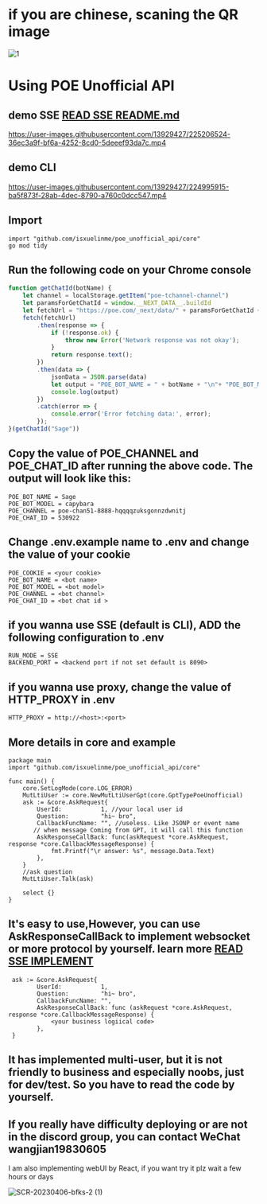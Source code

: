 # if you are chinese, scaning the QR image 
![1](https://user-images.githubusercontent.com/13929427/231608590-cd424659-0990-43a4-bfe6-b7ccba98f09c.png)


# Using POE Unofficial API

## demo SSE [READ SSE README.md](https://github.com/isxuelinme/poe_unoffical_api/blob/main/client/sse/README.md)

https://user-images.githubusercontent.com/13929427/225206524-36ec3a9f-bf6a-4252-8cd0-5deeef93da7c.mp4


## demo CLI

https://user-images.githubusercontent.com/13929427/224995915-ba5f873f-28ab-4dec-8790-a760c0dcc547.mp4

## Import

```dotenv
import "github.com/isxuelinme/poe_unofficial_api/core"
go mod tidy 
```

## Run the following code on your Chrome console

```javascript
function getChatId(botName) {
    let channel = localStorage.getItem("poe-tchannel-channel")
    let paramsForGetChatId = window.__NEXT_DATA__.buildId
    let fetchUrl = "https://poe.com/_next/data/" + paramsForGetChatId + "/"+botName+".json?handle="+botName
    fetch(fetchUrl)
        .then(response => {
            if (!response.ok) {
                throw new Error('Network response was not okay');
            }
            return response.text();
        })
        .then(data => {
            jsonData = JSON.parse(data)
            let output = "POE_BOT_NAME = " + botName + "\n"+ "POE_BOT_MODEL = " + jsonData.pageProps.payload.chatOfBotDisplayName.defaultBotObject.model + "\n"+ "POE_CHANNEL = " + channel + "\n" + "POE_CHAT_ID = " + jsonData.pageProps.payload.chatOfBotDisplayName.chatId
            console.log(output)
        })
        .catch(error => {
            console.error('Error fetching data:', error);
        });
}(getChatId("Sage"))
```

## Copy the value of POE_CHANNEL and POE_CHAT_ID after running the above code. The output will look like this:

```dotenv
POE_BOT_NAME = Sage
POE_BOT_MODEL = capybara
POE_CHANNEL = poe-chan51-8888-hqqqqzuksgonnzdwnitj
POE_CHAT_ID = 530922
```

## Change .env.example name to .env and change the value of your cookie
```dotenv
POE_COOKIE = <your cookie>
POE_BOT_NAME = <bot name>
POE_BOT_MODEL = <bot model>
POE_CHANNEL = <bot channel>
POE_CHAT_ID = <bot chat id >
```
## if you wanna use SSE (default is CLI), ADD the following configuration to .env
```dotenv
RUN_MODE = SSE
BACKEND_PORT = <backend port if not set default is 8090>
```

## if you wanna use proxy, change the value of HTTP_PROXY in .env

```
HTTP_PROXY = http://<host>:<port>
```

## More details in core and example

```golang
package main
import "github.com/isxuelinme/poe_unofficial_api/core"

func main() {
    core.SetLogMode(core.LOG_ERROR)
    MutLtiUser := core.NewMutLtiUserGpt(core.GptTypePoeUnofficial)
    ask := &core.AskRequest{
        UserId:           1, //your local user id
        Question:         "hi~ bro",
        CallbackFuncName: "", //useless. Like JSONP or event name
       // when message Coming from GPT, it will call this function
        AskResponseCallBack: func(askRequest *core.AskRequest, response *core.CallbackMessageResponse) {
			fmt.Printf("\r answer: %s", message.Data.Text)
        },
    }
    //ask question
    MutLtiUser.Talk(ask)
    
    select {}
}
```

## It's easy to use,However, you can use AskResponseCallBack to implement websocket or more protocol by yourself. learn more [READ SSE IMPLEMENT](https://github.com/isxuelinme/poe_unoffical_api/blob/main/client/sse/sse.go)
```golang
 ask := &core.AskRequest{
        UserId:           1,
        Question:         "hi~ bro",
        CallbackFuncName: "",
        AskResponseCallBack: func (askRequest *core.AskRequest, response *core.CallbackMessageResponse) {
			<your business logiical code>
        },
 }
```
## It has implemented multi-user, but it is not friendly to business and especially noobs, just for dev/test. So you have to read the code by yourself.
## If you really have difficulty deploying or are not in the discord group, you can contact WeChat wangjian19830605

I am also implementing webUI by React, if you want try it plz wait a few hours or days

![SCR-20230406-bfks-2 (1)](https://user-images.githubusercontent.com/13929427/230142247-69d99649-c2d6-4ef3-8bd3-1c4b5d28ca7b.jpeg)

